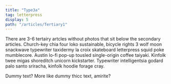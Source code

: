 ```yaml
---
title: "Type3a"
tag: letterpress
display: 5
path: "/articles/Tertiary1"
---
```

There are 3-6 tertairy artcles without photos that sit below the secondary articles. Church-key chia four loko sustainable, bicycle rights 3 wolf moon snackwave typewriter taxidermy la croix skateboard letterpress squid poke mumblecore. Austin lo-fi pop-up tousled single-origin coffee taiyaki. Kinfolk twee migas shoreditch unicorn kickstarter. Typewriter intelligentsia godard palo santo sriracha, kinfolk hoodie forage cray.

Dummy text? More like dummy thicc text, amirite?